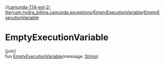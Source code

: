 //[camunda-7.14-ext-2-lite](../../../index.md)/[com.hydra_billing.camunda.exceptions](../index.md)/[EmptyExecutionVariable](index.md)/[EmptyExecutionVariable](-empty-execution-variable.md)

# EmptyExecutionVariable

[jvm]\
fun [EmptyExecutionVariable](-empty-execution-variable.md)(message: [String](https://kotlinlang.org/api/latest/jvm/stdlib/kotlin/-string/index.html))
